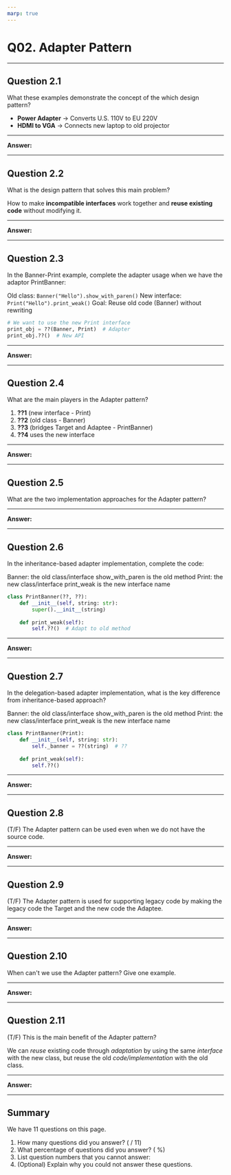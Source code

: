 ```yaml
---
marp: true
---
```


# Q02. Adapter Pattern

---

## Question 2.1

What these examples demonstrate the concept of the which design pattern?

- **Power Adapter** → Converts U.S. 110V to EU 220V
- **HDMI to VGA** → Connects new laptop to old projector

---

**Answer:**


---

## Question 2.2

What is the design pattern that solves this main problem?

How to make **incompatible interfaces** work together and **reuse existing code** without modifying it.

---

**Answer:**


---

## Question 2.3

In the Banner-Print example, complete the adapter usage when we have the adaptor PrintBanner:

Old class: `Banner("Hello").show_with_paren()`
New interface: `Print("Hello").print_weak()`
Goal: Reuse old code (Banner) without rewriting

```python
# We want to use the new Print interface
print_obj = ??(Banner, Print)  # Adapter
print_obj.??()  # New API
```

---

**Answer:**


---

## Question 2.4

What are the main players in the Adapter pattern?

1. **??1** (new interface - Print)
2. **??2** (old class - Banner)
3. **??3** (bridges Target and Adaptee - PrintBanner)
4. **??4** uses the new interface

---

**Answer:**


---

## Question 2.5

What are the two implementation approaches for the Adapter pattern?

---

**Answer:**


---

## Question 2.6

In the inheritance-based adapter implementation, complete the code:

Banner: the old class/interface
  show_with_paren is the old method
Print: the new class/interface
  print_weak is the new interface name

```python
class PrintBanner(??, ??):
    def __init__(self, string: str):
        super().__init__(string)
    
    def print_weak(self):
        self.??()  # Adapt to old method
```

---

**Answer:**


---

## Question 2.7

In the delegation-based adapter implementation, what is the key difference from inheritance-based approach?

Banner: the old class/interface
  show_with_paren is the old method
Print: the new class/interface
  print_weak is the new interface name

```python
class PrintBanner(Print):
    def __init__(self, string: str):
        self._banner = ??(string)  # ??
    
    def print_weak(self):
        self.??()
```

---

**Answer:**


---

## Question 2.8

(T/F) The Adapter pattern can be used even when we do not have the source code.

---

**Answer:**


---

## Question 2.9

(T/F) The Adapter pattern is used for supporting legacy code by making the legacy code the Target and the new code the Adaptee.

---

**Answer:**


---

## Question 2.10

When can't we use the Adapter pattern? Give one example.

---

**Answer:**


---

## Question 2.11

(T/F) This is the main benefit of the Adapter pattern?

We can *reuse* existing code through *adaptation* by using the same *interface* with the new class, but reuse the old *code/implementation* with the old class.

---

**Answer:**


---

## Summary

We have 11 questions on this page.

1. How many questions did you answer? ( / 11)
2. What percentage of questions did you answer? (  %)
3. List question numbers that you cannot answer:
4. (Optional) Explain why you could not answer these questions.
